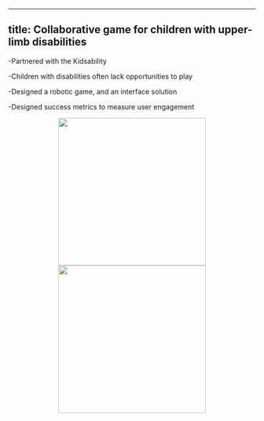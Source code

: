 
---
title: Collaborative game for children with upper-limb disabilities
---

-Partnered with the Kidsability

-Children with disabilities often lack opportunities to play

-Designed a robotic game, and an interface solution

-Designed success metrics to measure user engagement


 <center>
 <div class = "column">
    <img src="https://github.com/user-attachments/assets/b5f157b5-c93e-4d34-8acd-5362b457e17d" height = "300" position = "relative" align ="center">
 </div>
 </center>

  <center>
 <div class = "column">
    <img src="https://github.com/user-attachments/assets/5ebadac9-0910-4656-9760-130c5e1d7e3a" height = "300" position = "relative" align ="center">
 </div>
 </center>


